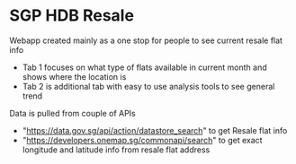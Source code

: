 # SGP HDB Resale
 Webapp created mainly as a one stop for people to see current resale flat info 
 - Tab 1 focuses on what type of flats available in current month and shows where the location is 
 - Tab 2 is additional tab with easy to use analysis tools to see general trend 

Data is pulled from couple of APIs
- "https://data.gov.sg/api/action/datastore_search" to get Resale flat info 
- "https://developers.onemap.sg/commonapi/search" to get exact longitude and latitude info from resale flat address
